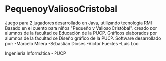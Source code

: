 ﻿# PequenoyValiosoCristobal
Juego para 2 jugadores desarrollado en Java, utilizando tecnología RMI
Basado en el cuento para niños "Pequeño y Valioso Cristóbal", creado por alumnos de la facultad de Educación de la PUCP.
Gráficos elaborados por alumnos de la facultad de Diseño gráfico de la PUCP.
Software desarrollado por:
-Marcelo Milera
-Sebastian Dioses
-Victor Fuentes
-Luis Loo

Ingeniería Informática - PUCP